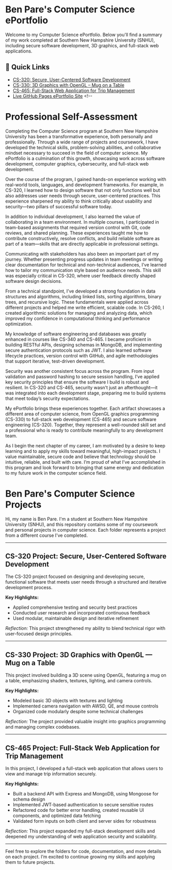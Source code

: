
# Ben Pare's Computer Science ePortfolio

Welcome to my Computer Science ePortfolio. Below you'll find a summary of my work completed at Southern New Hampshire University (SNHU), including secure software development, 3D graphics, and full-stack web applications.

## 🔗 Quick Links

- [CS-320: Secure, User-Centered Software Development](./CS-320/)
- [CS-330: 3D Graphics with OpenGL – Mug on a Table](./CS-330/)
- [CS-465: Full-Stack Web Application for Trip Management](./CS-465/)
- [Live GitHub Pages ePortfolio Site](https://benpare21.github.io/CS499-eportfolio/) <!--

# Professional Self-Assessment

Completing the Computer Science program at Southern New Hampshire University has been a transformative experience, both personally and professionally. Through a wide range of projects and coursework, I have developed the technical skills, problem-solving abilities, and collaborative mindset necessary to succeed in the field of computer science. My ePortfolio is a culmination of this growth, showcasing work across software development, computer graphics, cybersecurity, and full-stack web development.

Over the course of the program, I gained hands-on experience working with real-world tools, languages, and development frameworks. For example, in CS-320, I learned how to design software that not only functions well but also addresses user needs through secure, user-centered practices. This experience sharpened my ability to think critically about usability and security—two pillars of successful software today.

In addition to individual development, I also learned the value of collaborating in a team environment. In multiple courses, I participated in team-based assignments that required version control with Git, code reviews, and shared planning. These experiences taught me how to contribute constructively, resolve conflicts, and build reliable software as part of a team—skills that are directly applicable in professional settings.

Communicating with stakeholders has also been an important part of my journey. Whether presenting progress updates in team meetings or writing clear documentation for technical and non-technical audiences, I’ve learned how to tailor my communication style based on audience needs. This skill was especially critical in CS-320, where user feedback directly shaped software design decisions.

From a technical standpoint, I’ve developed a strong foundation in data structures and algorithms, including linked lists, sorting algorithms, binary trees, and recursive logic. These fundamentals were applied across different projects and helped me write efficient, scalable code. In CS-260, I created algorithmic solutions for managing and analyzing data, which improved my confidence in computational thinking and performance optimization.

My knowledge of software engineering and databases was greatly enhanced in courses like CS-340 and CS-465. I became proficient in building RESTful APIs, designing schemas in MongoDB, and implementing secure authentication protocols such as JWT. I also learned software lifecycle practices, version control with GitHub, and agile methodologies that support iterative, test-driven development.

Security was another consistent focus across the program. From input validation and password hashing to secure session handling, I’ve applied key security principles that ensure the software I build is robust and resilient. In CS-320 and CS-465, security wasn't just an afterthought—it was integrated into each development stage, preparing me to build systems that meet today’s security expectations.

My ePortfolio brings these experiences together. Each artifact showcases a different area of computer science, from OpenGL graphics programming (CS-330) to full-stack web development (CS-465) and secure software engineering (CS-320). Together, they represent a well-rounded skill set and a professional who is ready to contribute meaningfully to any development team.

As I begin the next chapter of my career, I am motivated by a desire to keep learning and to apply my skills toward meaningful, high-impact projects. I value maintainable, secure code and believe that technology should be intuitive, reliable, and built with care. I’m proud of what I’ve accomplished in this program and look forward to bringing that same energy and dedication to my future work in the computer science field.

# Ben Pare's Computer Science Projects

Hi, my name is Ben Pare. I'm a student at Southern New Hampshire University (SNHU), and this repository contains some of my coursework and personal projects in computer science. Each folder represents a project from a different course I've completed.

---

## CS-320 Project: Secure, User-Centered Software Development

The CS-320 project focused on designing and developing secure, functional software that meets user needs through a structured and iterative development process.

**Key Highlights:**  
- Applied comprehensive testing and security best practices  
- Conducted user research and incorporated continuous feedback  
- Used modular, maintainable design and iterative refinement  

*Reflection:* This project strengthened my ability to blend technical rigor with user-focused design principles.

---

## CS-330 Project: 3D Graphics with OpenGL — Mug on a Table

This project involved building a 3D scene using OpenGL, featuring a mug on a table, emphasizing shaders, textures, lighting, and camera controls.

**Key Highlights:**  
- Modeled basic 3D objects with textures and lighting  
- Implemented camera navigation with AWSD, QE, and mouse controls  
- Organized code modularly despite some technical challenges  

*Reflection:* The project provided valuable insight into graphics programming and managing complex codebases.

---

## CS-465 Project: Full-Stack Web Application for Trip Management

In this project, I developed a full-stack web application that allows users to view and manage trip information securely.

**Key Highlights:**  
- Built a backend API with Express and MongoDB, using Mongoose for schema design  
- Implemented JWT-based authentication to secure sensitive routes  
- Refactored code for better error handling, created reusable UI components, and optimized data fetching  
- Validated form inputs on both client and server sides for robustness  

*Reflection:* This project expanded my full-stack development skills and deepened my understanding of web application security and scalability.

---

Feel free to explore the folders for code, documentation, and more details on each project. I’m excited to continue growing my skills and applying them to future projects.
